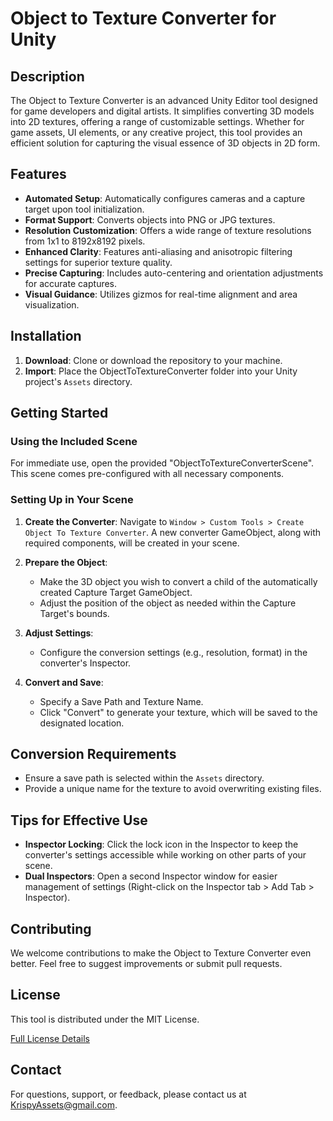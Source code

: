 # Object to Texture Converter for Unity

## Description

The Object to Texture Converter is an advanced Unity Editor tool designed for game developers and digital artists. It simplifies converting 3D models into 2D textures, offering a range of customizable settings. Whether for game assets, UI elements, or any creative project, this tool provides an efficient solution for capturing the visual essence of 3D objects in 2D form.

## Features

- **Automated Setup**: Automatically configures cameras and a capture target upon tool initialization.
- **Format Support**: Converts objects into PNG or JPG textures.
- **Resolution Customization**: Offers a wide range of texture resolutions from 1x1 to 8192x8192 pixels.
- **Enhanced Clarity**: Features anti-aliasing and anisotropic filtering settings for superior texture quality.
- **Precise Capturing**: Includes auto-centering and orientation adjustments for accurate captures.
- **Visual Guidance**: Utilizes gizmos for real-time alignment and area visualization.

## Installation

1. **Download**: Clone or download the repository to your machine.
2. **Import**: Place the ObjectToTextureConverter folder into your Unity project's `Assets` directory.

## Getting Started

### Using the Included Scene

For immediate use, open the provided "ObjectToTextureConverterScene". This scene comes pre-configured with all necessary components.

### Setting Up in Your Scene

1. **Create the Converter**: Navigate to `Window > Custom Tools > Create Object To Texture Converter`. A new converter GameObject, along with required components, will be created in your scene.

2. **Prepare the Object**:
   - Make the 3D object you wish to convert a child of the automatically created Capture Target GameObject.
   - Adjust the position of the object as needed within the Capture Target's bounds.

3. **Adjust Settings**:
   - Configure the conversion settings (e.g., resolution, format) in the converter's Inspector.

4. **Convert and Save**:
   - Specify a Save Path and Texture Name.
   - Click "Convert" to generate your texture, which will be saved to the designated location.

## Conversion Requirements

- Ensure a save path is selected within the `Assets` directory.
- Provide a unique name for the texture to avoid overwriting existing files.

## Tips for Effective Use

- **Inspector Locking**: Click the lock icon in the Inspector to keep the converter's settings accessible while working on other parts of your scene.
- **Dual Inspectors**: Open a second Inspector window for easier management of settings (Right-click on the Inspector tab > Add Tab > Inspector).

## Contributing

We welcome contributions to make the Object to Texture Converter even better. Feel free to suggest improvements or submit pull requests.

## License

This tool is distributed under the MIT License.

[Full License Details](LICENSE)

## Contact

For questions, support, or feedback, please contact us at KrispyAssets@gmail.com.